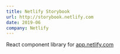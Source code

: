 ```yaml
---
title: Netlify Storybook
url: http://storybook.netlify.com
date: 2019-06
company: Netlify
---
```


React component library for [app.netlify.com](http://app.netlify.com)